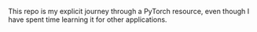 This repo is my explicit journey through a PyTorch resource, even though I have spent time 
learning it for other applications.
